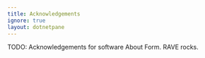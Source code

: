 ```yaml
---
title: Acknowledgements
ignore: true
layout: dotnetpane
---
```


TODO: Acknowledgements for software About Form.
RAVE rocks.

